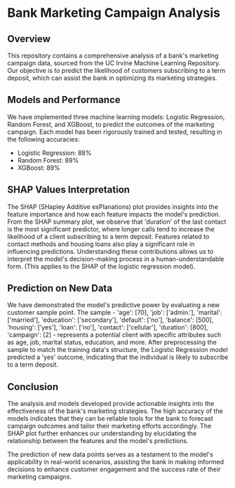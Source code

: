 # Bank Marketing Campaign Analysis

## Overview
This repository contains a comprehensive analysis of a bank's marketing campaign data, sourced from the UC Irvine Machine Learning Repository. Our objective is to predict the likelihood of customers subscribing to a term deposit, which can assist the bank in optimizing its marketing strategies.

## Models and Performance
We have implemented three machine learning models: Logistic Regression, Random Forest, and XGBoost, to predict the outcomes of the marketing campaign. Each model has been rigorously trained and tested, resulting in the following accuracies:
- Logistic Regression: 88%
- Random Forest: 89%
- XGBoost: 89%

## SHAP Values Interpretation
The SHAP (SHapley Additive exPlanations) plot provides insights into the feature importance and how each feature impacts the model's prediction. From the SHAP summary plot, we observe that 'duration' of the last contact is the most significant predictor, where longer calls tend to increase the likelihood of a client subscribing to a term deposit. Features related to contact methods and housing loans also play a significant role in influencing predictions. Understanding these contributions allows us to interpret the model's decision-making process in a human-understandable form. (This applies to the SHAP of the logistic regression model).

## Prediction on New Data
We have demonstrated the model's predictive power by evaluating a new customer sample point. The sample -  'age': [70], 'job': ['admin.'], 'marital': ['married'], 'education': ['secondary'], 'default': ['no'], 'balance': [500], 
    'housing': ['yes'], 'loan': ['no'], 'contact': ['cellular'], 'duration': [800], 'campaign': [2] - represents a potential client with specific attributes such as age, job, marital status, education, and more. After preprocessing the sample to match the training data's structure, the Logistic Regression model predicted a 'yes' outcome, indicating that the individual is likely to subscribe to a term deposit.

## Conclusion
The analysis and models developed provide actionable insights into the effectiveness of the bank's marketing strategies. The high accuracy of the models indicates that they can be reliable tools for the bank to forecast campaign outcomes and tailor their marketing efforts accordingly. The SHAP plot further enhances our understanding by elucidating the relationship between the features and the model's predictions.

The prediction of new data points serves as a testament to the model's applicability in real-world scenarios, assisting the bank in making informed decisions to enhance customer engagement and the success rate of their marketing campaigns.
